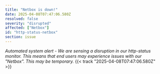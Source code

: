 ```yaml
---
title: "Netbox is down!"
date: 2025-04-08T07:47:06.580Z
resolved: false
severity: "disrupted"
affected: ["Netbox"]
id: "http-status-netbox"
section: issue
---
```


**Automated system alert* - We are sensing a disruption in our http-status monitor. This means that end users may experience issues with our "Netbox". This may be temporary.* {{< track "2025-04-08T07:47:06.580Z" >}}
